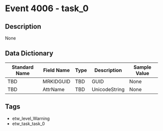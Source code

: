 # Event 4006 - task_0

## Description
None

## Data Dictionary
|Standard Name|Field Name|Type|Description|Sample Value|
|---|---|---|---|---|
|TBD|MRKIDGUID|TBD|GUID|None|None|
|TBD|AttrName|TBD|UnicodeString|None|None|

## Tags
* etw_level_Warning
* etw_task_task_0